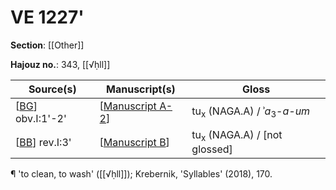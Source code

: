 # VE 1227'

**Section**: [[Other]]

**Hajouz no.**: 343, [[√ḥll]]

| Source(s)          | Manuscript(s)      | Gloss                                             |
| ------------------ | ------------------ | ------------------------------------------------- |
| [[BG]] obv.I:1'-2' | [[Manuscript A-2]] | tu<sub>x</sub> (NAGA.A) / ʾ*a*<sub>3</sub>-*a-um* |
| [[BB]] rev.I:3'    | [[Manuscript B]]   | tu<sub>x</sub> (NAGA.A) / [not glossed]           |

¶ 'to clean, to wash' ([[√ḥll]]); Krebernik, 'Syllables' (2018), 170.


[//begin]: # "Autogenerated link references for markdown compatibility"
[BG]: BG "MEE 4, 71 = TM.75.G.11317"
[Manuscript A-2]: <Manuscript A-2> "Manuscript A-2"
[BB]: BB "MEE 4, 66 = TM.75.G.5266"
[Manuscript B]: <Manuscript B> "Manuscript B"
[//end]: # "Autogenerated link references"